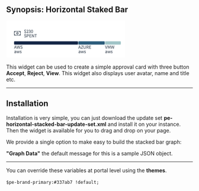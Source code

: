 ## Synopsis: Horizontal Staked Bar

![alt text](../images/pe-horizontal-stacked-bar.png "Approval Card Widget")


This widget can be used to create a simple approval card with three button **Accept**, **Reject**, **View**. This widget also displays user avatar, name and title etc.

***

## Installation

Installation is very simple, you can just download the update set **pe-horizontal-stacked-bar-update-set.xml** and install it on your instance. Then the widget is available for you to drag and drop on your page.

We provide a single option to make easy to build the stacked bar graph:

**"Graph Data"** the default message for this is a sample JSON object.

***

You can override these variables at portal level using the **themes**.

`$pe-brand-primary:#337ab7 !default;`

